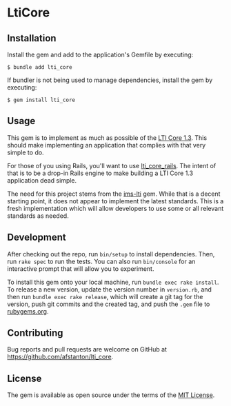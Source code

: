 # LtiCore

## Installation

Install the gem and add to the application's Gemfile by executing:

    $ bundle add lti_core

If bundler is not being used to manage dependencies, install the gem by executing:

    $ gem install lti_core

## Usage

This gem is to implement as much as possible of the [LTI Core 1.3](https://www.imsglobal.org/spec/lti/v1p3/). This should make implementing an application that complies with that very simple to do.

For those of you using Rails, you'll want to use [lti_core_rails](https://github.com/afstanton/lti_core_rails). The intent of that is to be a drop-in Rails engine to make building a LTI Core 1.3 application dead simple.

The need for this project stems from the [ims-lti](https://github.com/instructure/ims-lti) gem. While that is a decent starting point, it does not appear to implement the latest standards. This is a fresh implementation which will allow developers to use some or all relevant standards as needed.

## Development

After checking out the repo, run `bin/setup` to install dependencies. Then, run `rake spec` to run the tests. You can also run `bin/console` for an interactive prompt that will allow you to experiment.

To install this gem onto your local machine, run `bundle exec rake install`. To release a new version, update the version number in `version.rb`, and then run `bundle exec rake release`, which will create a git tag for the version, push git commits and the created tag, and push the `.gem` file to [rubygems.org](https://rubygems.org).

## Contributing

Bug reports and pull requests are welcome on GitHub at https://github.com/afstanton/lti_core.

## License

The gem is available as open source under the terms of the [MIT License](https://opensource.org/licenses/MIT).
